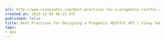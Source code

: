 ```yaml
---
url: http://www.vinaysahni.com/best-practices-for-a-pragmatic-restful-api
created_at: 2013-12-02 06:21 UTC
published: false
title: Best Practices for Designing a Pragmatic RESTful API | Vinay Sahni
tags:
- api
---
```



